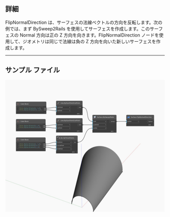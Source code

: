 ## 詳細
FlipNormalDirection は、サーフェスの法線ベクトルの方向を反転します。次の例では、まず BySweep2Rails を使用してサーフェスを作成します。このサーフェスの Normal 方向は正の Z 方向を向きます。FlipNormalDirection ノードを使用して、ジオメトリは同じで法線は負の Z 方向を向いた新しいサーフェスを作成します。
___
## サンプル ファイル

![FlipNormalDirection](./Autodesk.DesignScript.Geometry.Surface.FlipNormalDirection_img.jpg)

